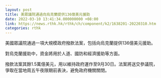```yaml
---
layout: post
title: 美眾議院通過向烏克蘭提供136億美元援助
date: 2022-03-10 13:41:34.000000000 +08:00
link: https://news.rthk.hk/rthk/ch/component/k2/1638201-20220310.htm
categories: rthk
---
```


美國眾議院通過一項大規模政府撥款法案，包括向烏克蘭提供136億美元援助。

對烏克蘭援助中，資金將用於人道、國防和經濟援助等方面。

撥款法案其餘1.5萬億美元，用以維持政府運作至9月30日。法案將送交參議院，爭取在當地周五午夜限期前表決，避免政府機關關閉。
